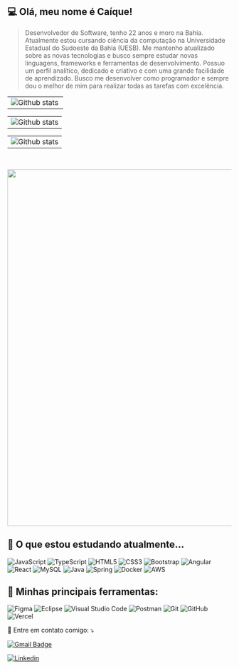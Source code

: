 ## 💻 Olá, meu nome é <strong>Caíque!</strong>

> Desenvolvedor de Software, tenho 22 anos e moro na Bahia. Atualmente estou cursando ciência da computação na Universidade Estadual do Sudoeste da Bahia (UESB). Me mantenho atualizado sobre as novas tecnologias e busco sempre estudar novas linguagens, frameworks e ferramentas de desenvolvimento. Possuo um perfil analítico, dedicado e criativo e com uma grande facilidade de aprendizado. Busco me desenvolver como programador e sempre dou o melhor de mim para realizar todas as tarefas com excelência.

<table align="center">
<tr>
    <td>
      <img
        align="left"
        src="https://github-readme-streak-stats.herokuapp.com/?user=caiquessantos&theme=tokyonight&hide_border=false"
        alt="Github stats"
      />
    </td>
</tr>
</table>

<table align="center">
  <tr>
    <td>
      <img
        src="https://github-readme-stats.vercel.app/api?username=caiquessantos&theme=tokyonight&hide_border=false&include_all_commits=true&count_private=true"
        alt="Github stats"
      />
    </td>
  </tr>
</table>

<table align="center">
<tr>
    <td>
      <img
        src="https://github-readme-stats.vercel.app/api/top-langs/?username=caiquessantos&theme=tokyonight&hide_border=false&include_all_commits=true&count_private=true&layout=compact"
        alt="Github stats"
      />
    </td>
</tr>
</table>

<br />

<p align="center">
  <a
    href="https://github.com/ryo-ma/github-profile-trophy"
    title="repositório de troféus"
  >
    <img
      width="800"
      src="https://github-profile-trophy.vercel.app/?username=caiquessantos&column=8&theme=tokyonight&no-frame=true&no-bg=true"
    />
  </a>
</p>

## 🚀 O que estou estudando atualmente...

![JavaScript](https://img.shields.io/badge/javascript-%23323330.svg?style=for-the-badge&logo=javascript&logoColor=%23F7DF1E)
![TypeScript](https://img.shields.io/badge/typescript-%23007ACC.svg?style=for-the-badge&logo=typescript&logoColor=white)
![HTML5](https://img.shields.io/badge/html5-%23E34F26.svg?style=for-the-badge&logo=html5&logoColor=white)
![CSS3](https://img.shields.io/badge/css3-%231572B6.svg?style=for-the-badge&logo=css3&logoColor=white)
![Bootstrap](https://img.shields.io/badge/bootstrap-%238511FA.svg?style=for-the-badge&logo=bootstrap&logoColor=white)
![Angular](https://img.shields.io/badge/angular-%23DD0031.svg?style=for-the-badge&logo=angular&logoColor=white)
![React](https://img.shields.io/badge/react-%2320232a.svg?style=for-the-badge&logo=react&logoColor=%2361DAFB)
![MySQL](https://img.shields.io/badge/mysql-%2300f.svg?style=for-the-badge&logo=mysql&logoColor=white)
![Java](https://img.shields.io/badge/java-%23ED8B00.svg?style=for-the-badge&logo=openjdk&logoColor=white)
![Spring](https://img.shields.io/badge/spring-%236DB33F.svg?style=for-the-badge&logo=spring&logoColor=white)
![Docker](https://img.shields.io/badge/docker-%230db7ed.svg?style=for-the-badge&logo=docker&logoColor=white)
![AWS](https://img.shields.io/badge/AWS-%23FF9900.svg?style=for-the-badge&logo=amazon-aws&logoColor=white)

## 🚀 Minhas principais ferramentas:

![Figma](https://img.shields.io/badge/figma-%23F24E1E.svg?style=for-the-badge&logo=figma&logoColor=white)
![Eclipse](https://img.shields.io/badge/Eclipse-FE7A16.svg?style=for-the-badge&logo=Eclipse&logoColor=white)
![Visual Studio Code](https://img.shields.io/badge/Visual%20Studio%20Code-0078d7.svg?style=for-the-badge&logo=visual-studio-code&logoColor=white)
![Postman](https://img.shields.io/badge/Postman-FF6C37?style=for-the-badge&logo=postman&logoColor=white)
![Git](https://img.shields.io/badge/git-%23F05033.svg?style=for-the-badge&logo=git&logoColor=white)
![GitHub](https://img.shields.io/badge/github-%23121011.svg?style=for-the-badge&logo=github&logoColor=white)
![Vercel](https://img.shields.io/badge/vercel-%23000000.svg?style=for-the-badge&logo=vercel&logoColor=white)

<p align="left">
  💌 Entre em contato comigo: ⤵️
</p>

[![Gmail Badge](https://img.shields.io/badge/-caiquesantos04087@email.com-006bed?style=flat-square&logo=Gmail&logoColor=white&link=mailto:caiquesantos04087@gmail.com)](mailto:caiquesantos04087@gmail.com)

[![Linkedin](https://img.shields.io/badge/-caiquessantos-blue?style=flat-square&logo=Linkedin&logoColor=white&link=https://www.linkedin.com/in/ca%C3%ADque-santos-santana-95911a1a2/)](https://www.linkedin.com/in/ca%C3%ADque-santos-santana-95911a1a2/)
